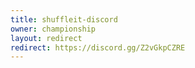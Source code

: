 ```yaml
---
title: shuffleit-discord
owner: championship
layout: redirect
redirect: https://discord.gg/Z2vGkpCZRE
---
```

